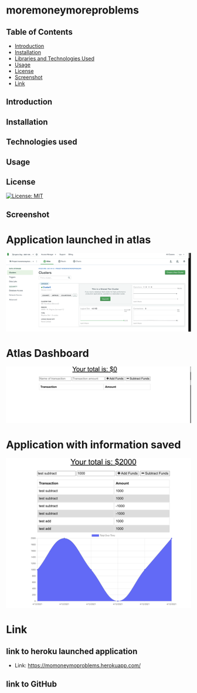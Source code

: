 # moremoneymoreproblems


## Table of Contents

* [Introduction](#Introduction)
* [Installation](#Installation)
* [Libraries and Technologies Used](#Libraries)
* [Usage](#Usage)
* [License](#License)
* [Screenshot](#Screenshot)
* [Link](#Link)

## Introduction

## Installation

## Technologies used 

## Usage

## License

[![License: MIT](https://img.shields.io/badge/License-MIT-yellow.svg)](https://opensource.org/licenses/MIT)

## Screenshot
# Application launched in atlas 
![Atlas launch](./pics/cluster.png)
# Atlas Dashboard 
![atals dashboard](./pics/dashboard.png)
# Application with information saved 
![info filled out ](./pics/aftermoneyisadded.png)


# Link

 ## link to heroku launched application
 
* Link: https://momoneymoproblems.herokuapp.com/

## link to GitHub 
